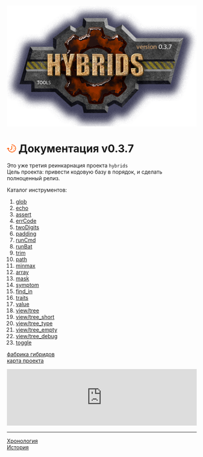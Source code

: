 [![logo](logo.png)](../README.md "for users")  

[M]: #main        "головной файл документации"
[H]: ../README.md        "родитель"
[P]: icons/progress.png  "в процессе..."
[S]: icons/success.png   "ошибок не обнаружено"

[glob]:      docs/glob.md
[echo]:      docs/echo.md
[assert]:    docs/assert.md
[errCode]:   docs/errCode.md
[twoDigits]: docs/twoDigits.md
[padding]:   docs/padding.md
[runCmd]:    docs/runCmd.md
[runBat]:    docs/runBat.md
[trim]:      docs/trim.md
[path]:      docs/path.md
[minmax]:    docs/minmax.md
[array]:     docs/array.md
[mask]:      docs/mask.md
[symptom]:   docs/symptom.md
[find_in]:   docs/find_in.md
[value]:     docs/value.md
[traits]:    docs/traits.md

[view/tree]:        docs/view/tree.md  
[view/tree_short]:  docs/view/tree_short.md
[view/tree_type]:   docs/view/tree_type.md
[view/tree_empty]:  docs/view/tree_empty.md
[view/tree_debug]:  docs/view/tree_debug.md
[toggle]:           docs/toggle.md

[map]: https://mind-map-online.ru/sh-9223a24c9e4a6628?panelMain=0&menubar=0&freezePanels=1&scrollable=0
[fac]: docs/factory.md
    
<a name="main"></a>
[![P]][H] Документация v0.3.7
=============================
Это уже третия реинкарнация проекта `hybrids`  
Цель проекта: привести кодовую базу в порядок, и сделать полноценный релиз.  

Каталог инструментов:  
1.  [glob]  
2.  [echo]  
3.  [assert]  
4.  [errCode]  
5.  [twoDigits]  
6.  [padding]  
7.  [runCmd]  
8.  [runBat]  
9.  [trim]  
10. [path]  
11. [minmax]  
12. [array]  
13. [mask]  
14. [symptom]  
15. [find_in]  
16. [traits]  
17. [value]  
18. [view/tree]  
19. [view/tree_short]  
20. [view/tree_type]  
21. [view/tree_empty]  
22. [view/tree_debug]  
23. [toggle]  

[фабрика гибридов][fac]  
[карта проекта][map]  

<iframe width="100%" height="50%" border="0" scrolling="no" style="border: none;"
  src="https://mind-map-online.ru/sh-9223a24c9e4a6628?panelMain=0&menubar=0&freezePanels=1&scrollable=0"
></iframe>

--------------------------------------------------------------------------------

[Хронология](chrono.md)  
[История](history.md)  

